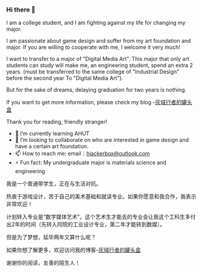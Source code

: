 ### Hi there 👋

I am a college student, and I am fighting against my life for changing my major.

I am passionate about game design and suffer from my art foundation and major. If you are willing to cooperate with me, I welcome it very much!

I want to transfer to a major of "Digital Media Art". This major that only art students can study will make me, an engineering student, spend an extra 2 years.
(must be transferred to the same college of "Industrial Design" before the second year To "Digital Media Art").

But for the sake of dreams, delaying graduation for two years is nothing.

If you want to get more information, please check my blog -[灰域行者的罐头盒](https://hacbox.me)

Thank you for reading, friendly stranger!

- 🌱 I’m currently learning AHUT
- 👯 I’m looking to collaborate on who are interested in game design and have a certain art foundation.
- 📫 How to reach me: email：hiackerbox@outlook.com
- ⚡ Fun fact: My undergraduate major is materials science and engineering

我是一个普通带学生，正在与生活对抗。

热衷于游戏设计，苦于自己的美术基础和就读专业。如果你愿意和我合作，我表示非常欢迎！

计划转入专业是“数字媒体艺术”，这个艺术生才能去的专业会让我这个工科生多付出2年的时间（先转入同院的工业设计专业，第二年才能转到数媒）。

但是为了梦想，延毕两年又算什么呢？

如果你想了解更多，欢迎访问我的博客-[灰域行者的罐头盒](https://hacbox.me)

谢谢你的阅读，友善的陌生人！
